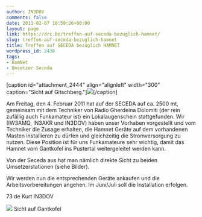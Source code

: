```yaml
---
author: IN3DOV
comments: false
date: 2011-02-07 10:59:26+00:00
layout: page
link: https://drc.bz/treffen-auf-seceda-bezuglich-hamnet/
slug: treffen-auf-seceda-bezuglich-hamnet
title: Treffen auf SECEDA bezüglich HAMNET
wordpress_id: 2438
tags:
- HamNet
- Umsetzer Seceda
---
```







[caption id="attachment_2444" align="alignleft" width="300" caption="Sicht auf Gitschberg."][![](https://drc.bz/wp-content/uploads/2011/02/IMG_59831-300x225.jpg)](https://drc.bz/wp-content/uploads/2011/02/IMG_59831.jpg)[/caption]


Am Freitag, den 4. Februar 2011 hat auf der SECEDA auf ca. 2500 mt, gemeinsam mit dem Techniker von Radio Gherdeina Dolomiti (der rein zufällig auch Funkamateur ist) ein Lokalaugenschein stattgefunden. Wir (IW3AMQ, IN3AKR und IN3DOV) haben unser Vorhaben vorgestellt und vom Techniker die Zusage erhalten, die Hamnet Geräte auf dem vorhandenen Masten installieren zu dürfen und gleichzeitig die Stromversorgung zu nutzen. Diese Position ist für uns Funkamateure sehr wichtig, damit das Hamnet vom Gantkofel ins Pustertal weitergeleitet werden kann. 




Von der Seceda aus hat man nämlich direkte Sicht zu beiden Umsetzerstationen (siehe Bilder). 




Wir werden nun die entsprechenden Geräte ankaufen und die Arbeitsvorbereitungen angehen. Im Juni/Juli soll die Installation erfolgen. 




73 de Kurt IN3DOV 





[![](https://drc.bz/wp-content/uploads/2011/02/IMG_5984-300x225.jpg)](https://drc.bz/wp-content/uploads/2011/02/IMG_5984.jpg)
    Sicht auf Gantkofel



